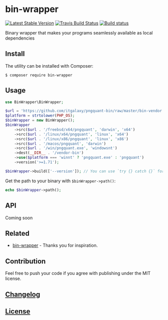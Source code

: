 # bin-wrapper

[![Latest Stable Version](https://poser.pugx.org/itgalaxy/bin-wrapper/v/stable)](https://packagist.org/packages/itgalaxy/bin-wrapper)
[![Travis Build Status](https://img.shields.io/travis/itgalaxy/bin-wrapper/master.svg?label=build)](https://travis-ci.org/itgalaxy/bin-wrapper)
[![Build status](https://ci.appveyor.com/api/projects/status/immgvmhqmj3rv53t?svg=true)](https://ci.appveyor.com/project/evilebottnawi/bin-wrapper)

Binary wrapper that makes your programs seamlessly available as local dependencies

## Install

The utility can be installed with Composer:

```shell
$ composer require bin-wrapper
```

## Usage

```php
use BinWrapper\BinWrapper;

$url = 'https://github.com/itgalaxy/pngquant-bin/raw/master/bin-vendor';
$platform = strtolower(PHP_OS);
$binWrapper = new BinWrapper();
$binWrapper
    ->src($url . '/freebsd/x64/pngquant', 'darwin', 'x64')
    ->src($url . '/linux/x64/pngquant', 'linux', 'x64')
    ->src($url . '/linux/x86/pngquant', 'linux', 'x86')
    ->src($url . '/macos/pngquant', 'darwin')
    ->src($url . '/win/pngquant.exe', 'windowsnt')
    ->dest(__DIR__ . '/vendor-bin')
    ->use($platform === 'winnt' ? 'pngquant.exe' : 'pngquant')
    ->version('>=1.71');

$binWrapper->build(['--version']); // You can use `try {} catch {}` for catching exceptions
```

Get the path to your binary with `$binWrapper->path()`:

```php
echo $binWrapper->path();
```

## API

Coming soon

## Related

- [bin-wrapper](https://github.com/kevva/bin-wrapper) - Thanks you for inspiration.

## Contribution

Feel free to push your code if you agree with publishing under the MIT license.

## [Changelog](CHANGELOG.md)

## [License](LICENSE)
